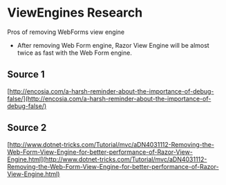 # ViewEngines Research #

Pros of removing WebForms view engine

- After removing Web Form engine, Razor View Engine will be almost twice as fast with the Web Form engine.

## Source 1 ##
[http://encosia.com/a-harsh-reminder-about-the-importance-of-debug-false/](http://encosia.com/a-harsh-reminder-about-the-importance-of-debug-false/)

## Source 2 ##

[http://www.dotnet-tricks.com/Tutorial/mvc/aDN4031112-Removing-the-Web-Form-View-Engine-for-better-performance-of-Razor-View-Engine.html](http://www.dotnet-tricks.com/Tutorial/mvc/aDN4031112-Removing-the-Web-Form-View-Engine-for-better-performance-of-Razor-View-Engine.html)